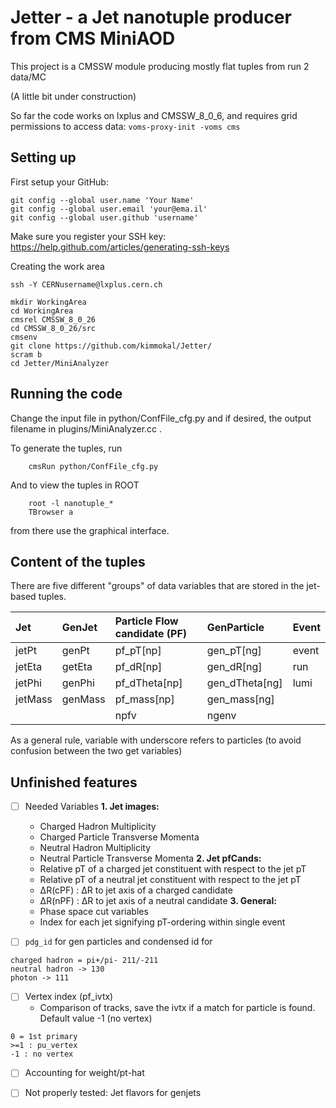 # Jetter - a Jet nanotuple producer from CMS MiniAOD

This project is a CMSSW module producing mostly flat tuples from run 2 data/MC

(A little bit under construction)

So far the code works on lxplus and CMSSW_8_0_6, and requires grid permissions to access data:
```voms-proxy-init -voms cms```


## Setting up

First setup your GitHub:
```
git config --global user.name 'Your Name'
git config --global user.email 'your@ema.il'
git config --global user.github 'username'
```
Make sure you register your SSH key: https://help.github.com/articles/generating-ssh-keys


Creating the work area
```
ssh -Y CERNusername@lxplus.cern.ch

mkdir WorkingArea
cd WorkingArea
cmsrel CMSSW_8_0_26
cd CMSSW_8_0_26/src
cmsenv
git clone https://github.com/kimmokal/Jetter/
scram b
cd Jetter/MiniAnalyzer
```

## Running the code

Change the input file in python/ConfFile_cfg.py and if desired, the output filename in plugins/MiniAnalyzer.cc .

To generate the tuples, run
```
    cmsRun python/ConfFile_cfg.py
```
And to view the tuples in ROOT
```
    root -l nanotuple_*
    TBrowser a
```
from there use the graphical interface.


## Content of the tuples

There are five different "groups" of data variables that are stored in the jet-based tuples. 

| Jet | GenJet | Particle Flow candidate (PF) | GenParticle | Event |
| :------------- | :------------- | :------------- | :------------- | :------------- |
| jetPt | genPt | pf_pT[np] | gen_pT[ng] | event |
| jetEta | getEta | pf_dR[np] | gen_dR[ng] | run |
| jetPhi | genPhi| pf_dTheta[np] | gen_dTheta[ng] | lumi |
| jetMass | genMass| pf_mass[np] | gen_mass[ng] |
| | | npfv | ngenv |

As a general rule, variable with underscore refers to particles (to avoid confusion between the two get variables)



## Unfinished features

- [ ] Needed Variables
	**1. Jet images:**
	- Charged Hadron Multiplicity
	- Charged Particle Transverse Momenta
	- Neutral Hadron Multiplicity
	- Neutral Particle Transverse Momenta
	**2. Jet pfCands:**
	- Relative pT of a charged jet constituent with respect to the jet pT
	- Relative pT of a neutral jet constituent with respect to the jet pT
	- ∆R(cPF) : ∆R to jet axis of a charged candidate
	- ∆R(nPF) : ∆R to jet axis of a neutral candidate
	**3. General:**
	- Phase space cut variables
	- Index for each jet signifying pT-ordering within single event 

- [ ] ```pdg_id``` for gen particles and condensed id for 
```
charged hadron = pi+/pi- 211/-211
neutral hadron -> 130
photon -> 111
```
- [ ] Vertex index (pf_ivtx)
	- Comparison of tracks, save the ivtx if a match for particle is found. Default value -1 (no vertex)
```
0 = 1st primary
>=1 : pu_vertex
-1 : no vertex
```

- [ ] Accounting for weight/pt-hat

- [ ] Not properly tested: Jet flavors for genjets
